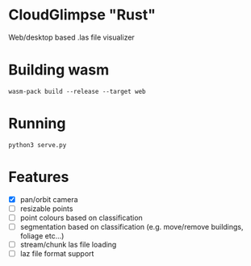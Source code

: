 # CloudGlimpse "Rust"
Web/desktop based .las file visualizer

# Building wasm
```console
wasm-pack build --release --target web
```
# Running
```console
python3 serve.py
```
# Features
- [x] pan/orbit camera
- [ ] resizable points
- [ ] point colours based on classification
- [ ] segmentation based on classification (e.g. move/remove buildings, foliage etc...)
- [ ] stream/chunk las file loading
- [ ] laz file format support
